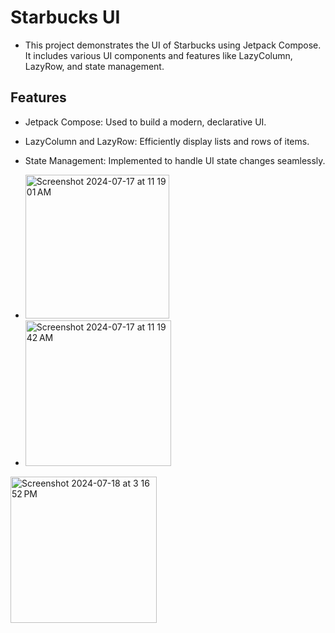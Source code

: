 # Starbucks UI

- This project demonstrates the UI of Starbucks using Jetpack Compose. It includes various UI components and features like LazyColumn, LazyRow, and state management.

## Features
- Jetpack Compose: Used to build a modern, declarative UI.
- LazyColumn and LazyRow: Efficiently display lists and rows of items.
- State Management: Implemented to handle UI state changes seamlessly.
  
- <img width="230" alt="Screenshot 2024-07-17 at 11 19 01 AM" src="https://github.com/user-attachments/assets/6852695e-3f29-4fc6-a01d-600aac616931">
 - <img width="233" alt="Screenshot 2024-07-17 at 11 19 42 AM" src="https://github.com/user-attachments/assets/b51cc3f8-d022-4b47-bad8-a114752bf41a">
 <img width="234" alt="Screenshot 2024-07-18 at 3 16 52 PM" src="https://github.com/user-attachments/assets/ab1418c7-1d38-4efa-bcb3-73569ffa1007">

